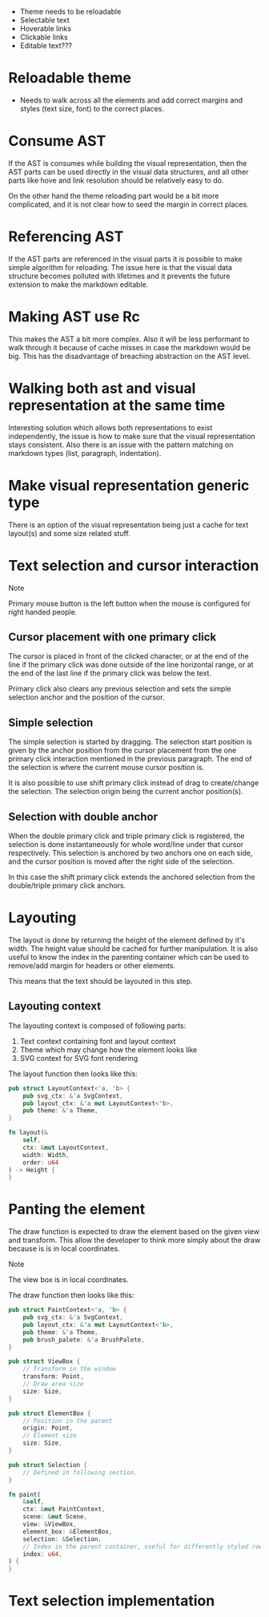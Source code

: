  * Theme needs to be reloadable
 * Selectable text
 * Hoverable links
 * Clickable links
 * Editable text???

# Reloadable theme

 * Needs to walk across all the elements and add correct margins and styles 
  (text size, font) to the correct places.

# Consume AST

If the AST is consumes while building the visual representation, then the AST
parts can be used directly in the visual data structures, and all other parts
like hove and link resolution should be relatively easy to do.

On the other hand the theme reloading part would be a bit more complicated,
and it is not clear how to seed the margin in correct places.

# Referencing AST

If the AST parts are referenced in the visual parts it is possible to make
simple algorithm for reloading. The issue here is that the visual data
structure becomes polluted with lifetimes and it prevents the future extension
to make the markdown editable.

# Making AST use Rc

This makes the AST a bit more complex. Also it will be less performant to walk
through it because of cache misses in case the markdown would be big.
This has the disadvantage of breaching abstraction on the AST level.

# Walking both ast and visual representation at the same time

Interesting solution which allows both representations to exist independently,
the issue is how to make sure that the visual representation stays consistent.
Also there is an issue with the pattern matching on markdown types (list,
paragraph, indentation).

# Make visual representation generic type

There is an option of the visual representation being just a cache for text
layout(s) and some size related stuff.

# Text selection and cursor interaction

> [!NOTE]
> Primary mouse button is the left button when the mouse is configured for
> right handed people.

## Cursor placement with one primary click

The cursor is placed in front of the clicked character, or at the end of the
line if the primary click was done outside of the line horizontal range, or at
the end of the last line if the primary click was below the text.

Primary click also clears any previous selection and sets the simple selection
anchor and the position of the cursor.

## Simple selection

The simple selection is started by dragging. The selection start position is
given by the anchor position from the cursor placement from the one primary
click interaction mentioned in the previous paragraph. The end of the selection
is where the current mouse cursor position is.

It is also possible to use shift primary click instead of drag to create/change 
the selection. The selection origin being the current anchor position(s).

## Selection with double anchor

When the double primary click and triple primary click is registered, the
selection is done instantaneously for whole word/line under that cursor
respectively. This selection is anchored by two anchors one on each side,
and the cursor position is moved after the right side of the selection.

In this case the shift primary click extends the anchored selection from the
double/triple primary click anchors.

# Layouting

The layout is done by returning the height of the element defined by it's width.
The height value should be cached for further manipulation. It is also useful
to know the index in the parenting container which can be used to remove/add 
margin for headers or other elements.

This means that the text should be layouted in this step.

## Layouting context

The layouting context is composed of following parts:

  1. Text context containing font and layout context
  2. Theme which may change how the element looks like
  3. SVG context for SVG font rendering

The layout function then looks like this:

```rust
pub struct LayoutContext<'a, 'b> {
    pub svg_ctx: &'a SvgContext,
    pub layout_ctx: &'a mut LayoutContext<'b>,
    pub theme: &'a Theme,
}

fn layout(&
    self, 
    ctx: &mut LayoutContext,
    width: Width,
    order: u64
) -> Height {
}
```

# Panting the element

The draw function is expected to draw the element based on the given view and
transform. This allow the developer to think more simply about the draw because
is is in local coordinates.

> [!NOTE]
> The view box is in local coordinates.

The draw function then looks like this:

```rust
pub struct PaintContext<'a, 'b> {
    pub svg_ctx: &'a SvgContext,
    pub layout_ctx: &'a mut LayoutContext<'b>,
    pub theme: &'a Theme,
    pub brush_palete: &'a BrushPalete,
}

pub struct ViewBox {
    // Transform in the window
    transform: Point,
    // Draw area size
    size: Size,
}

pub struct ElementBox {
    // Position in the parent
    origin: Point,
    // Element size
    size: Size,
}

pub struct Selection {
    // Defined in following section.
}

fn paint(
    &self,
    ctx: &mut PaintContext,
    scene: &mut Scene,
    view: &ViewBox,
    element_box: &ElementBox,
    selection: &Selection,
    // Index in the parent container, useful for differently styled rows.
    index: u64,
) {
}
```

# Text selection implementation


